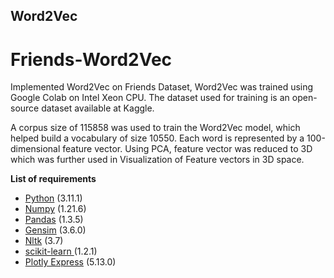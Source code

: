 ## Word2Vec
# Friends-Word2Vec

Implemented Word2Vec on Friends Dataset, 
Word2Vec was trained using Google Colab on Intel Xeon CPU. The dataset used for training is an open-source dataset available at Kaggle.

A corpus size of 115858 was used to train the Word2Vec model, which helped build a vocabulary of size 10550. Each word is represented by a 100-dimensional feature vector.
Using PCA, feature vector was reduced to 3D which was further used in Visualization of Feature vectors in 3D space.


**List of requirements**

* [Python](https://www.python.org/downloads/) (3.11.1)
* [Numpy](https://github.com/numpy/numpy) (1.21.6)
* [Pandas](https://github.com/pandas-dev/pandas) (1.3.5)
* [Gensim](https://github.com/RaRe-Technologies/gensim) (3.6.0)
* [Nltk](https://github.com/nltk/nltk) (3.7)
* [scikit-learn ](https://github.com/scikit-learn/scikit-learn) (1.2.1)
* [Plotly Express](https://plotly.com/python/plotly-express/) (5.13.0)
